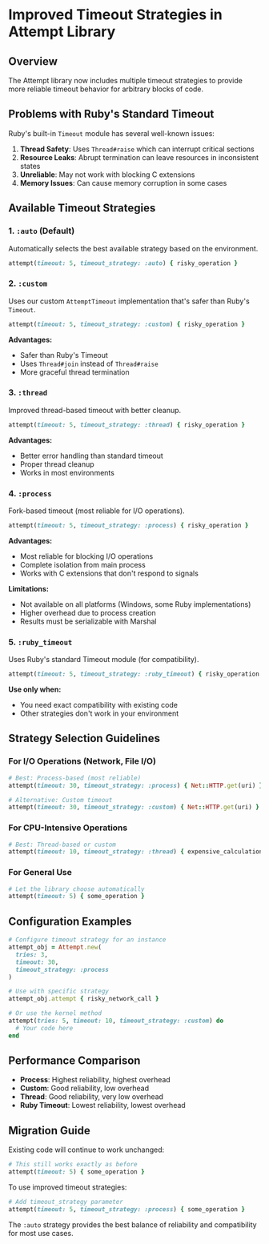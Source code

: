 # Improved Timeout Strategies in Attempt Library

## Overview

The Attempt library now includes multiple timeout strategies to provide more reliable timeout behavior for arbitrary blocks of code.

## Problems with Ruby's Standard Timeout

Ruby's built-in `Timeout` module has several well-known issues:

1. **Thread Safety**: Uses `Thread#raise` which can interrupt critical sections
2. **Resource Leaks**: Abrupt termination can leave resources in inconsistent states
3. **Unreliable**: May not work with blocking C extensions
4. **Memory Issues**: Can cause memory corruption in some cases

## Available Timeout Strategies

### 1. `:auto` (Default)
Automatically selects the best available strategy based on the environment.

```ruby
attempt(timeout: 5, timeout_strategy: :auto) { risky_operation }
```

### 2. `:custom`
Uses our custom `AttemptTimeout` implementation that's safer than Ruby's `Timeout`.

```ruby
attempt(timeout: 5, timeout_strategy: :custom) { risky_operation }
```

**Advantages:**
- Safer than Ruby's Timeout
- Uses `Thread#join` instead of `Thread#raise`
- More graceful thread termination

### 3. `:thread`
Improved thread-based timeout with better cleanup.

```ruby
attempt(timeout: 5, timeout_strategy: :thread) { risky_operation }
```

**Advantages:**
- Better error handling than standard timeout
- Proper thread cleanup
- Works in most environments

### 4. `:process`
Fork-based timeout (most reliable for I/O operations).

```ruby
attempt(timeout: 5, timeout_strategy: :process) { risky_operation }
```

**Advantages:**
- Most reliable for blocking I/O operations
- Complete isolation from main process
- Works with C extensions that don't respond to signals

**Limitations:**
- Not available on all platforms (Windows, some Ruby implementations)
- Higher overhead due to process creation
- Results must be serializable with Marshal

### 5. `:ruby_timeout`
Uses Ruby's standard Timeout module (for compatibility).

```ruby
attempt(timeout: 5, timeout_strategy: :ruby_timeout) { risky_operation }
```

**Use only when:**
- You need exact compatibility with existing code
- Other strategies don't work in your environment

## Strategy Selection Guidelines

### For I/O Operations (Network, File I/O)
```ruby
# Best: Process-based (most reliable)
attempt(timeout: 30, timeout_strategy: :process) { Net::HTTP.get(uri) }

# Alternative: Custom timeout
attempt(timeout: 30, timeout_strategy: :custom) { Net::HTTP.get(uri) }
```

### For CPU-Intensive Operations
```ruby
# Best: Thread-based or custom
attempt(timeout: 10, timeout_strategy: :thread) { expensive_calculation }
```

### For General Use
```ruby
# Let the library choose automatically
attempt(timeout: 5) { some_operation }
```

## Configuration Examples

```ruby
# Configure timeout strategy for an instance
attempt_obj = Attempt.new(
  tries: 3,
  timeout: 30,
  timeout_strategy: :process
)

# Use with specific strategy
attempt_obj.attempt { risky_network_call }

# Or use the kernel method
attempt(tries: 5, timeout: 10, timeout_strategy: :custom) do
  # Your code here
end
```

## Performance Comparison

- **Process**: Highest reliability, highest overhead
- **Custom**: Good reliability, low overhead
- **Thread**: Good reliability, very low overhead
- **Ruby Timeout**: Lowest reliability, lowest overhead

## Migration Guide

Existing code will continue to work unchanged:

```ruby
# This still works exactly as before
attempt(timeout: 5) { some_operation }
```

To use improved timeout strategies:

```ruby
# Add timeout_strategy parameter
attempt(timeout: 5, timeout_strategy: :process) { some_operation }
```

The `:auto` strategy provides the best balance of reliability and compatibility for most use cases.
